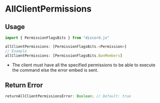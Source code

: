 # AllClientPermissions

## Usage

```js
import { PermissionFlagsBits } from "discord.js"

allClientPermissions: [PermissionFlagsBits.<Permission>]
// Example
allClientPermissions: [PermissionFlagsBits.BanMembers]
```

- The client must have all the specified permissions to be able to execute the command else the error embed is sent.

## Return Error

```js
returnAllClientPermissionsError: Boolean; // Default: true
```
